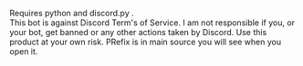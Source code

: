 Requires python and discord.py .  
This bot is against Discord Term's of Service. I am not responsible if you, or your bot, get banned or any other actions taken by Discord.
Use this product at your own risk. PRefix is in main source you will see when you open it.

